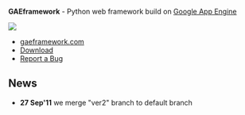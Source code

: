 **GAEframework** - Python web framework build on [Google App Engine](http://code.google.com/appengine)

[![](http://gaeframework.googlecode.com/files/gae-docs.png)](https://docs.google.com/document/d/1GSls-lcfmhSeYFhHgmBVnwMQg0QRYWKepfNSt-0zCQY/edit)

  * [gaeframework.com](http://www.gaeframework.com)
  * [Download](http://code.google.com/p/gaeframework/downloads/list?q=label:Featured)
  * [Report a Bug](http://code.google.com/p/gaeframework/issues/list)

## News ##

  * **27 Sep'11** we merge "ver2" branch to default branch
